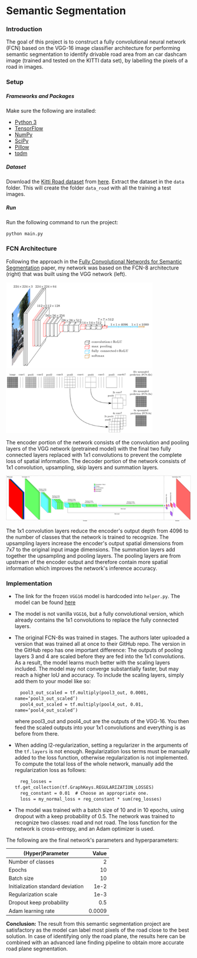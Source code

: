 # Semantic Segmentation
### Introduction
The goal of this project is to construct a fully convolutional neural network (FCN) based on the VGG-16 image classifier architecture for performing semantic segmentation to identify drivable road area from an car dashcam image (trained and tested on the KITTI data set), by labelling the pixels of a road in images.

### Setup
##### Frameworks and Packages
Make sure the following are installed:
 - [Python 3](https://www.python.org/)
 - [TensorFlow](https://www.tensorflow.org/)
 - [NumPy](http://www.numpy.org/)
 - [SciPy](https://www.scipy.org/)
 - [Pillow](https://python-pillow.org/)
 - [tqdm](https://pypi.python.org/pypi/tqdm)
 
##### Dataset
Download the [Kitti Road dataset](http://www.cvlibs.net/datasets/kitti/eval_road.php) from [here](http://www.cvlibs.net/download.php?file=data_road.zip).  Extract the dataset in the `data` folder.  This will create the folder `data_road` with all the training a test images.

##### Run
Run the following command to run the project:
```
python main.py
```

### FCN Architecture
Following the approach in the [Fully Convolutional Networds for Semantic Segmentation](https://arxiv.org/pdf/1605.06211.pdf) paper, my network was based on the FCN-8 architecture (right) that was built using the VGG network (left). 

<img src="./images/VGG.jpg" width="400"><img src="./images/fcn.jpg" width="400">



The encoder portion of the network consists of the convolution and pooling layers of the VGG network (pretrained model) with the final two fully connected layers replaced with 1x1 convolutions to prevent the complete loss of spatial information. The decoder portion of the network consists of 1x1 convolution, upsampling, skip layers and summation layers.

<img src="./images/fcn8.jpg" width="800">



The 1x1 convolution layers reduce the encoder's output depth from 4096 to the number of classes that the network is trained to recognize. The upsampling layers increase the encoder's output spatial dimensions from 7x7 to the original input image dimensions. The summation layers add together the upsampling and pooling layers. The pooling layers are from upstream of the encoder output and therefore contain more spatial information which improves the network's inference accuracy.

### Implementation
- The link for the frozen `VGG16` model is hardcoded into `helper.py`.  The model can be found [here](https://s3-us-west-1.amazonaws.com/udacity-selfdrivingcar/vgg.zip)

- The model is not vanilla `VGG16`, but a fully convolutional version, which already contains the 1x1 convolutions to replace the fully connected layers. 

- The original FCN-8s was trained in stages. The authors later uploaded a version that was trained all at once to their GitHub repo.  The version in the GitHub repo has one important difference: The outputs of pooling layers 3 and 4 are scaled before they are fed into the 1x1 convolutions.  As a result, the model learns much better with the scaling layers included. The model may not converge substantially faster, but may reach a higher IoU and accuracy. To include the scaling layers, simply add them to your model like so:

        pool3_out_scaled = tf.multiply(pool3_out, 0.0001, name=‘pool3_out_scaled’)
        pool4_out_scaled = tf.multiply(pool4_out, 0.01, name=‘pool4_out_scaled’)

    where pool3_out and pool4_out are the outputs of the VGG-16. You then feed the scaled outputs into your 1x1 convolutions and everything is as before from there.

- When adding l2-regularization, setting a regularizer in the arguments of the `tf.layers` is not enough. Regularization loss terms must be manually added to the loss function, otherwise regularization is not implemented. To compute the total loss of the whole network, manually add the regularization loss as follows:

        reg_losses = tf.get_collection(tf.GraphKeys.REGULARIZATION_LOSSES)
        reg_constant = 0.01  # Choose an appropriate one.
        loss = my_normal_loss + reg_constant * sum(reg_losses)
        
- The model was trained with a batch size of 10 and in 10 epochs, using dropout with a keep probability of 0.5. 
    The network was trained to recognize two classes: road and not road.
    The loss function for the network is cross-entropy, and an Adam optimizer is used.

The following are the final network's parameters and hyperparameters:

| (Hyper)Parameter                  | Value   |
| --------------------------------- |--------:|
| Number of classes                 | 2       |
| Epochs                            | 10      |
| Batch size                        | 10      |
| Initialization standard deviation | 1e-2    |
| Regularization scale              | 1e-3    |
| Dropout keep probability          | 0.5     |
| Adam learning rate                | 0.0009  |


**Conclusion:**
The result from this semantic segmentation project are satisfactory as the model can label most pixels of the road close to the best solution. In case of identifying only the road plane, the results here can be combined with an advanced lane finding pipeline to obtain more accurate road plane segmentation.

